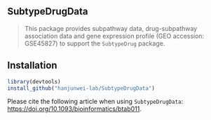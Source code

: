 ## SubtypeDrugData
> This package provides subpathway data, drug-subpathway association data and gene expression profile (GEO accession: GSE45827) to support the `SubtypeDrug` package.

## Installation
```R
library(devtools)
install_github("hanjunwei-lab/SubtypeDrugData")
```

Please cite the following article when using `SubtypeDrugData`: https://doi.org/10.1093/bioinformatics/btab011.

